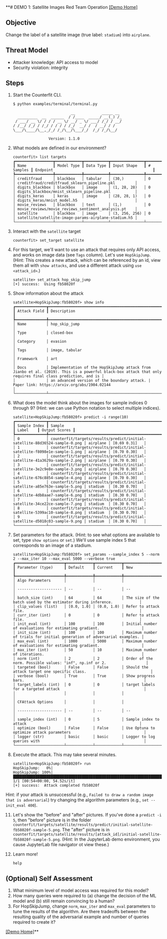 **# DEMO 1: Satellite Images Red Team Operation
[[Demo Home]](../demo/README.md)

## Objective
Change the label of a satellite image (true label: `stadium`) into `airplane`.

## Threat Model
- Attacker knowledge: API access to model
- Security violation: integrity

## Steps

1. Start the Counterfit CLI.
    ```
    $ python examples/terminal/terminal.py 
   
                              __            _____ __
      _________  __  ______  / /____  _____/ __(_) /_
     / ___/ __ \/ / / / __ \/ __/ _ \/ ___/ /_/ / __/
    / /__/ /_/ / /_/ / / / / /_/  __/ /  / __/ / /
    \___/\____/\__,_/_/ /_/\__/\___/_/  /_/ /_/\__/

                    Version: 1.1.0
    ```

2. What models are defined in our environment?
    ```
    counterfit> list targets 
    ┏━━━━━━━━━━━━━━━━━┳━━━━━━━━━━━━┳━━━━━━━━━━━┳━━━━━━━━━━━━━━━┳━━━━━━━━━━━┳━━━━━━━━━━━━━━━━━━━━━━━━━━━━━━━━━━━━━━━━━━━━━━━━━━━━━━┓
    ┃ Name            ┃ Model Type ┃ Data Type ┃ Input Shape   ┃ # Samples ┃ Endpoint                                             ┃
    ┡━━━━━━━━━━━━━━━━━╇━━━━━━━━━━━━╇━━━━━━━━━━━╇━━━━━━━━━━━━━━━╇━━━━━━━━━━━╇━━━━━━━━━━━━━━━━━━━━━━━━━━━━━━━━━━━━━━━━━━━━━━━━━━━━━━┩
    │ creditfraud     │ blackbox   │ tabular   │ (30,)         │ 0         │ creditfraud/creditfraud_sklearn_pipeline.pkl         │
    │ digits_blackbox │ blackbox   │ image     │ (1, 28, 28)   │ 0         │ digits_blackbox/mnist_sklearn_pipeline.pkl           │
    │ digits_keras    │ keras      │ image     │ (28, 28, 1)   │ 0         │ digits_keras/mnist_model.h5                          │
    │ movie_reviews   │ blackbox   │ text      │ (1,)          │ 0         │ movie_reviews/movie_reviews_sentiment_analysis.pt    │
    │ satellite       │ blackbox   │ image     │ (3, 256, 256) │ 0         │ satellite/satellite-image-params-airplane-stadium.h5 │
    └─────────────────┴────────────┴───────────┴───────────────┴───────────┴──────────────────────────────────────────────────────┘
    ```

3. Interact with the `satellite` target
    ```
    counterfit> set_target satellite
    ```


4. For this target, we'll want to use an attack that requires only API access, and works on image data (see `Tags` column).  Let's use `HopSkipJump`.  (Hint: This creates a new attack, which can be referenced by an id, view them all with `show attacks`, and use a different attack using `use <attack_id>`.)
    ```
    satellite> set_attack hop_skip_jump 
    [+] success:  Using fb58020f
    ```


5. Show information about the attack
    ```
    satellite>HopSkipJump:fb58020f> show info
    ┏━━━━━━━━━━━━━━┳━━━━━━━━━━━━━━━━━━━━━━━━━━━━━━━━━━━━━━━━━━━━━━━━━━━━━━━━━━━━━━━━━━━━━━━━━━━━━━━━━━━━━━━━━━━━━━━━━━━━━━━━━━━━━━━━━━━━━━━━━━━━━━━━━━━━━━━━━━━━━━━━━━━━━━━━━━━┓
    ┃ Attack Field ┃ Description                                                                                                                                               ┃
    ┡━━━━━━━━━━━━━━╇━━━━━━━━━━━━━━━━━━━━━━━━━━━━━━━━━━━━━━━━━━━━━━━━━━━━━━━━━━━━━━━━━━━━━━━━━━━━━━━━━━━━━━━━━━━━━━━━━━━━━━━━━━━━━━━━━━━━━━━━━━━━━━━━━━━━━━━━━━━━━━━━━━━━━━━━━━━┩
    │ Name         │ hop_skip_jump                                                                                                                                             │
    │ Type         │ closed-box                                                                                                                                                │
    │ Category     │ evasion                                                                                                                                                   │
    │ Tags         │ image, tabular                                                                                                                                            │
    │ Framework    │ art                                                                                                                                                       │
    │ Docs         │ Implementation of the HopSkipJump attack from Jianbo et al. (2019). This is a powerful black-box attack that only requires final class prediction, and is │
    │              │ an advanced version of the boundary attack. | Paper link: https://arxiv.org/abs/1904.02144                                                                │
    └──────────────┴───────────────────────────────────────────────────────────────────────────────────────────────────────────────────────────────────────────────────────────┘
    ```


6. What does the model think about the images for sample indices 0 through 9? (Hint: we can use Python notation to select multiple indices).
    ```
    satellite>HopSkipJump:fb58020f> predict -i range(10)
    ┏━━━━━━━━━━━━━━┳━━━━━━━━━━━━━━━━━━━━━━━━━━━━━━━━━━━━━━━━━━━━━━━━━━━━━━━━━━━━━━━━━━━━━━━━━━━━┳━━━━━━━━━━┳━━━━━━━━━━━━━━━┓
    ┃ Sample Index ┃ Sample                                                                     ┃ Label    ┃ Output Scores ┃
    ┡━━━━━━━━━━━━━━╇━━━━━━━━━━━━━━━━━━━━━━━━━━━━━━━━━━━━━━━━━━━━━━━━━━━━━━━━━━━━━━━━━━━━━━━━━━━━╇━━━━━━━━━━╇━━━━━━━━━━━━━━━┩
    │ 0            │ counterfit/targets/results/predict/initial-satellite-88d36524-sample-0.png │ airplane │ [0.69 0.31]   │
    │ 1            │ counterfit/targets/results/predict/initial-satellite-f8098e1e-sample-1.png │ airplane │ [0.70 0.30]   │
    │ 2            │ counterfit/targets/results/predict/initial-satellite-41a3629a-sample-2.png │ airplane │ [0.70 0.30]   │
    │ 3            │ counterfit/targets/results/predict/initial-satellite-3e2c9e8e-sample-3.png │ airplane │ [0.70 0.30]   │
    │ 4            │ counterfit/targets/results/predict/initial-satellite-676c8854-sample-4.png │ airplane │ [0.70 0.30]   │
    │ 5            │ counterfit/targets/results/predict/initial-satellite-a85e763e-sample-5.png │ stadium  │ [0.30 0.70]   │
    │ 6            │ counterfit/targets/results/predict/initial-satellite-4db8aae7-sample-6.png │ stadium  │ [0.30 0.70]   │
    │ 7            │ counterfit/targets/results/predict/initial-satellite-34ce22ce-sample-7.png │ stadium  │ [0.30 0.70]   │
    │ 8            │ counterfit/targets/results/predict/initial-satellite-5399ac10-sample-8.png │ stadium  │ [0.30 0.70]   │
    │ 9            │ counterfit/targets/results/predict/initial-satellite-d5018c03-sample-9.png │ stadium  │ [0.30 0.70]   │
    └──────────────┴────────────────────────────────────────────────────────────────────────────┴──────────┴───────────────┘
    ```


7. Set parameters for the attack.  (Hint: to see what options are available to set, type `show options` or `set`.)  We'll use sample index 5 that corresponds to an image of a stadium.
    ```
    satellite>HopSkipJump:fb58020f> set_params --sample_index 5 --norm 2 --max_iter 10 --max_eval 5000 --verbose true
    ┏━━━━━━━━━━━━━━━━━━━━━━┳━━━━━━━━━━━━┳━━━━━━━━━━━━┳━━━━━━━━━━━━━━━━━━━━━━━━━━━━━━━━━━━━━━━━━━━━━━━━━━━━━━━━━━━━━━━━━━━━━━━━━━┓
    ┃ Parameter (type)     ┃ Default    ┃ Current    ┃ New                                                                      ┃
    ┡━━━━━━━━━━━━━━━━━━━━━━╇━━━━━━━━━━━━╇━━━━━━━━━━━━╇━━━━━━━━━━━━━━━━━━━━━━━━━━━━━━━━━━━━━━━━━━━━━━━━━━━━━━━━━━━━━━━━━━━━━━━━━━┩
    │ Algo Parameters      │            │            │                                                                          │
    │ -------------------- │ --         │ --         │ --                                                                       │
    │ batch_size (int)     │ 64         │ 64         │ The size of the batch used by the estimator during inference.            │
    │ clip_values (list)   │ [0.0, 1.0] │ (0.0, 1.0) │ Refer to attack file.                                                    │
    │ curr_iter (int)      │ 0          │ 0          │ Refer to attack file.                                                    │
    │ init_eval (int)      │ 100        │ 100        │ Initial number of evaluations for estimating gradient.                   │
    │ init_size (int)      │ 100        │ 100        │ Maximum number of trials for initial generation of adversarial examples. │
    │ max_eval (int)       │ 1000       │ 5000       │ Maximum number of evaluations for estimating gradient.                   │
    │ max_iter (int)       │ 50         │ 10         │ Maximum number of iterations.                                            │
    │ norm (int)           │ 2          │ 2          │ Order of the norm. Possible values: "inf", np.inf or 2.                  │
    │ targeted (bool)      │ False      │ False      │ Should the attack target one specific class.                             │
    │ verbose (bool)       │ True       │ True       │ Show progress bars.                                                      │
    │ target_labels (int)  │ 0          │ 0          │ target labels for a targeted attack                                      │
    │                      │            │            │                                                                          │
    │ CFAttack Options     │            │            │                                                                          │
    │ -------------------- │ --         │ --         │ --                                                                       │
    │ sample_index (int)   │ 0          │ 5          │ Sample index to attack                                                   │
    │ optimize (bool)      │ False      │ False      │ Use Optuna to optimize attack parameters                                 │
    │ logger (str)         │ basic      │ basic      │ Logger to log queries with                                               │
    └──────────────────────┴────────────┴────────────┴──────────────────────────────────────────────────────────────────────────┘
    ```


8. Execute the attack.  This may take several minutes.
    ```
    satellite>HopSkipJump:fb58020f> run
    HopSkipJump:   0%|   
    HopSkipJump: 100%|████████████████████████████████████████████████████████████████████████████████████████████████████████████████████████████| 1/1 [00:54<00:00, 54.52s/it]
    [+] success:  Attack completed fb58020f
    ```
  Hint: if your attack is unsuccessful (e.g., `Failed to draw a random image that is adversarial`) try changing the algorithm parameters (e.g., `set --init_eval 400`).

11. Let's show the "before" and "after" pictures.  If you've done a `predict -i 5`, then "before" picture is in the folder `counterfit/targets/satellite/results/predict/initial-satellite-fb58020f-sample-5.png`.  The "after" picture is in `counterfit/targets/satellite/results/[attack_id]/initial-satellite-fb58020f-sample-5.png`. (Hint: In the JupyterLab demo environment, you cause JupyterLab file navigator ot view these.)


12. Learn more!
    ```
    help
    ```

## (Optional) Self Assessment
1. What minimum level of model access was required for this model?
2. How many queries were required to (a) change the decision of the ML model and (b) still remain convincing to a human?
3. For HopSkipJump, change `norm`, `max_iter` and `max_eval` parameters to tune the results of the algorithm.  Are there tradeoffs between the resulting quality of the adversarial example and number of queries required to create it?

[[Demo Home]](../demo/README.md)**
